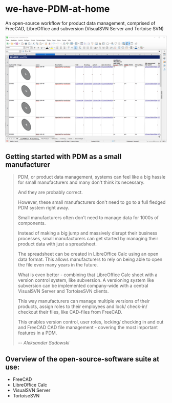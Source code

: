 # we-have-PDM-at-home
An open-source workflow for product data management, comprised of FreeCAD, LibreOffice and subversion (VisualSVN Server and Tortoise SVN)

![libreoffice calc pdm with component overview and linked documents](libreorffice-pdm.png)

## Getting started with PDM as a small manufacturer

> PDM, or product data management, systems can feel like a big hassle for small manufacturers and many don't think its necessary.
>
> And they are probably correct.
>
>  However, these small manufacturers don't need to go to a full fledged PDM system right away.
>
> Small manufacturers often don't need to manage data for 1000s of components.
>
> Instead of making a big jump and massively disrupt their business processes, small manufacturers can get started by managing their product data with just a spreadsheet.
>
> The spreadsheet can be created in LibreOffice Calc using an open data format. This allows manufacturers to rely on being able to open the file even many years in the future.
>
> What is even better - combining that LibreOffice Calc sheet with a version control system, like subversion. A versioning system like subversion can be implemented company-wide with a central VisualSVN Server and TortoiseSVN clients.
>
> This way manufacturers can manage multiple versions of their products, assign roles to their employees and lock/ check-in/ checkout their files, like CAD-files from FreeCAD.
>
> This enables version control, user roles, locking/ checking in and out and FreeCAD CAD file management - covering the most important features in a PDM.
>
> -- <cite>Aleksander Sadowski</cite>


## Overview of the open-source-software suite at use:
- FreeCAD
- LibreOffice Calc
- VisualSVN Server
- TortoiseSVN

